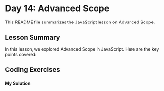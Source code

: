 
# Day 14: Advanced Scope

This README file summarizes the JavaScript lesson on Advanced Scope. 

## Lesson Summary

In this lesson, we explored Advanced Scope in JavaScript. Here are the key points covered:






## Coding Exercises

### []()

#### My Solution


```javascript

```
